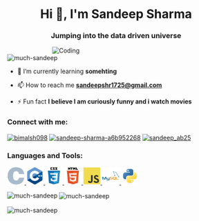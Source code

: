 <h1 align="center">Hi 👋, I'm Sandeep Sharma</h1>
<h3 align="center">Jumping into the data driven universe</h3>
<img align="right" alt="Coding" width="400" src="https://pbs.twimg.com/amplify_video_thumb/1082087758426923008/img/qrhtiStQT39SwSyz.jpg">

<p align="left"> <img src="https://komarev.com/ghpvc/?username=much-sandeep&label=Profile%20views&color=0e75b6&style=flat" alt="much-sandeep" /> </p>

- 🌱 I’m currently learning **somehting**

- 📫 How to reach me **sandeepshr1725@gmail.com**

- ⚡ Fun fact **I believe I am curiously funny and i watch movies**

<h3 align="left">Connect with me:</h3>
<p align="left">
<a href="https://twitter.com/bimalsh098" target="blank"><img align="center" src="https://raw.githubusercontent.com/rahuldkjain/github-profile-readme-generator/master/src/images/icons/Social/twitter.svg" alt="bimalsh098" height="30" width="40" /></a>
<a href="https://linkedin.com/in/sandeep-sharma-a6b952268" target="blank"><img align="center" src="https://raw.githubusercontent.com/rahuldkjain/github-profile-readme-generator/master/src/images/icons/Social/linked-in-alt.svg" alt="sandeep-sharma-a6b952268" height="30" width="40" /></a>
<a href="https://instagram.com/sandeep_ab25" target="blank"><img align="center" src="https://raw.githubusercontent.com/rahuldkjain/github-profile-readme-generator/master/src/images/icons/Social/instagram.svg" alt="sandeep_ab25" height="30" width="40" /></a>
</p>

<h3 align="left">Languages and Tools:</h3>
<p align="left"> <a href="https://www.cprogramming.com/" target="_blank" rel="noreferrer"> <img src="https://raw.githubusercontent.com/devicons/devicon/master/icons/c/c-original.svg" alt="c" width="40" height="40"/> </a> <a href="https://www.w3schools.com/cpp/" target="_blank" rel="noreferrer"> <img src="https://raw.githubusercontent.com/devicons/devicon/master/icons/cplusplus/cplusplus-original.svg" alt="cplusplus" width="40" height="40"/> </a> <a href="https://www.w3schools.com/css/" target="_blank" rel="noreferrer"> <img src="https://raw.githubusercontent.com/devicons/devicon/master/icons/css3/css3-original-wordmark.svg" alt="css3" width="40" height="40"/> </a> <a href="https://www.w3.org/html/" target="_blank" rel="noreferrer"> <img src="https://raw.githubusercontent.com/devicons/devicon/master/icons/html5/html5-original-wordmark.svg" alt="html5" width="40" height="40"/> </a> <a href="https://developer.mozilla.org/en-US/docs/Web/JavaScript" target="_blank" rel="noreferrer"> <img src="https://raw.githubusercontent.com/devicons/devicon/master/icons/javascript/javascript-original.svg" alt="javascript" width="40" height="40"/> </a> <a href="https://www.mysql.com/" target="_blank" rel="noreferrer"> <img src="https://raw.githubusercontent.com/devicons/devicon/master/icons/mysql/mysql-original-wordmark.svg" alt="mysql" width="40" height="40"/> </a> <a href="https://www.python.org" target="_blank" rel="noreferrer"> <img src="https://raw.githubusercontent.com/devicons/devicon/master/icons/python/python-original.svg" alt="python" width="40" height="40"/> </a> </p>

<p><img align="left" src="https://github-readme-stats.vercel.app/api/top-langs?username=much-sandeep&show_icons=true&locale=en&layout=compact" alt="much-sandeep" /></p>

<p>&nbsp;<img align="center" src="https://github-readme-stats.vercel.app/api?username=much-sandeep&show_icons=true&locale=en&theme=dark" alt="much-sandeep" /></p>

<p><img align="center" src="https://github-readme-streak-stats.herokuapp.com/?user=much-sandeep&theme=dark" alt="much-sandeep" /></p>
